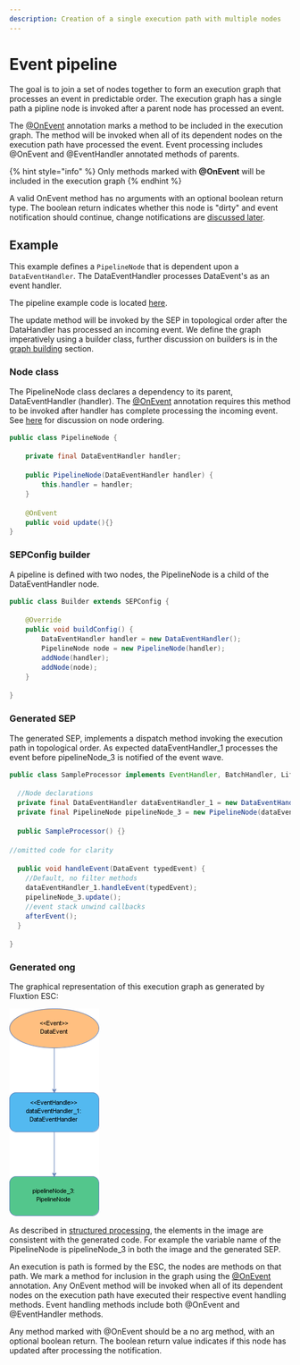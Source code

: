 ```yaml
---
description: Creation of a single execution path with multiple nodes
---
```


# Event pipeline

The goal is to join a set of nodes together to form an execution graph that processes an event in predictable order. The execution graph has a single path a pipline node is invoked after a parent node has processed an event.

The [@OnEvent](https://github.com/v12technology/fluxtion/blob/master/builder/src/main/java/com/fluxtion/api/annotations/OnEvent.java)  annotation marks a method to be included in the execution graph. The method will be invoked when all of its dependent nodes on the execution path have processed the event. Event processing includes @OnEvent and @EventHandler annotated methods of parents.

{% hint style="info" %}
Only methods marked with **@OnEvent** will be included in the execution graph
{% endhint %}

A valid OnEvent method has no arguments with an optional boolean return type. The boolean return indicates whether this node is "dirty" and event notification should continue, change notifications are [discussed later](dirty-node-monitoring.md).

## Example

This example defines a `PipelineNode` that is  dependent upon a `DataEventHandler`. The DataEventHandler processes DataEvent's as an event handler.

The pipeline example code is located [here](https://github.com/v12technology/fluxtion/tree/master/examples/documentation-examples/src/main/java/com/fluxtion/example/core/events/pipeline).

The update method will be invoked by the SEP in topological order after the DataHandler has processed an incoming event. We define the graph imperatively using a builder class, further discussion on builders is in the [graph building](../graph-building-primitives/) section.

### Node class

The PipelineNode class declares a dependency to its parent, DataEventHandler \(handler\). The [@OnEvent](https://github.com/v12technology/fluxtion/blob/master/builder/src/main/java/com/fluxtion/api/annotations/OnEvent.java) annotation requires this method to be invoked after handler has complete processing the incoming event. See [here](../developer/static-event-processor/event-processing.md#topological-order) for discussion on node ordering.

```java
public class PipelineNode {

    private final DataEventHandler handler;

    public PipelineNode(DataEventHandler handler) {
        this.handler = handler;
    }
    
    @OnEvent
    public void update(){}
}
```

### SEPConfig builder

A pipeline is defined with two nodes, the PipelineNode is a child of the DataEventHandler node. 

```java
public class Builder extends SEPConfig {

    @Override
    public void buildConfig() {
        DataEventHandler handler = new DataEventHandler();
        PipelineNode node = new PipelineNode(handler);
        addNode(handler);
        addNode(node);
    }

}
```

### Generated SEP

The generated SEP, implements a dispatch method invoking the execution path in topological order. As expected dataEventHandler\_1 processes the event before pipelineNode\_3 is notified of the event wave.

```java
public class SampleProcessor implements EventHandler, BatchHandler, Lifecycle {

  //Node declarations
  private final DataEventHandler dataEventHandler_1 = new DataEventHandler();
  private final PipelineNode pipelineNode_3 = new PipelineNode(dataEventHandler_1);
  
  public SampleProcessor() {}

//omitted code for clarity

  public void handleEvent(DataEvent typedEvent) {
    //Default, no filter methods
    dataEventHandler_1.handleEvent(typedEvent);
    pipelineNode_3.update();
    //event stack unwind callbacks
    afterEvent();
  }

}

```

### Generated ong

The graphical representation of this execution graph as generated by Fluxtion ESC:

![execution graph for a simple pipeline system](../../.gitbook/assets/sampleprocessor%20%285%29.png)

As described in [structured processing](../developer/auditing.md), the elements in the image are consistent with the generated code. For example the variable name of the PipelineNode is pipelineNode\_3 in both the image and the generated SEP.

An execution is path is formed by the ESC, the nodes are methods on that path. We mark a method for inclusion in the graph using the [@OnEvent ](https://github.com/v12technology/fluxtion/blob/master/builder/src/main/java/com/fluxtion/api/annotations/OnEvent.java)annotation. Any OnEvent method will be invoked when all of its dependent nodes on the execution path have executed their respective event handling methods. Event handling methods include both @OnEvent and @EventHandler methods.

Any method marked with @OnEvent should be a no arg method, with an optional boolean return. The boolean return value indicates if this node has updated after processing the notification.



